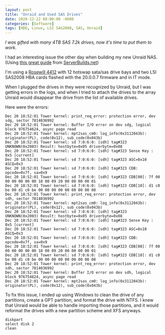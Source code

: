```yaml
---
layout: post
title: "Unraid and Used SAS Drives"
date: 2020-12-22 08:00:00 -0600
categories: [Software]
tags: [HDD, Linux, LSI SAS2008, SAS, Unraid]
---
```


*I was gifted with many 4TB SAS 7.2k drives, now it's time to put them to work.*

I had an interesting issue the other day when building my new Unraid NAS. (Using [this great guide](https://forums.serverbuilds.net/t/guide-nas-killer-4-0-fast-quiet-power-efficient-and-flexible-starting-at-125/667) from [ServerBuilds.net](https://serverbuilds.net))

I'm using a [Rosewill 4412](https://www.rosewill.com/product/rosewill-rsv-l4412-4u-rackmount-server-case-or-chassis-12-sata-sas-hot-swap-drives-5-cooling-fans-included/) with 12 hotswap sata/sas drive bays and two LSI SAS2008 HBA cards flashed with the 20.0.0.7 firmware and in IT mode.

When I plugged the drives in they were recognized by Unraid, but I was getting errors in the logs, and when I tried to attach the drives to the array Unraid would disappear the drive from the list of available drives.

Here were the errors:

```
Dec 20 18:52:01 Tower kernel: print_req_error: protection error, dev sdg, sector 7814036992
Dec 20 18:52:01 Tower kernel: Buffer I/O error on dev sdg, logical block 976754624, async page read
Dec 20 18:52:01 Tower kernel: mpt2sas_cm0: log_info(0x3112043b): originator(PL), code(0x12), sub_code(0x043b)
Dec 20 18:52:01 Tower kernel: sd 7:0:6:0: [sdh] tag#323 UNKNOWN(0x2003) Result: hostbyte=0x05 driverbyte=0x08
Dec 20 18:52:01 Tower kernel: sd 7:0:6:0: [sdh] tag#323 Sense Key : 0x5 [current]
Dec 20 18:52:01 Tower kernel: sd 7:0:6:0: [sdh] tag#323 ASC=0x10 ASCQ=0x3
Dec 20 18:52:01 Tower kernel: sd 7:0:6:0: [sdh] tag#323 CDB: opcode=0x7f, sa=0x9
Dec 20 18:52:01 Tower kernel: sd 7:0:6:0: [sdh] tag#323 CDB[00]: 7f 00 00 00 00 00 00 18 00 09 20 00 00 00 00 01
Dec 20 18:52:01 Tower kernel: sd 7:0:6:0: [sdh] tag#323 CDB[10]: d1 c0 be 00 d1 c0 be 00 00 00 00 00 00 00 00 08
Dec 20 18:52:01 Tower kernel: print_req_error: protection error, dev sdh, sector 7814036992
Dec 20 18:52:01 Tower kernel: mpt2sas_cm0: log_info(0x3112043b): originator(PL), code(0x12), sub_code(0x043b)
Dec 20 18:52:01 Tower kernel: sd 7:0:6:0: [sdh] tag#323 UNKNOWN(0x2003) Result: hostbyte=0x05 driverbyte=0x08
Dec 20 18:52:01 Tower kernel: sd 7:0:6:0: [sdh] tag#323 Sense Key : 0x5 [current]
Dec 20 18:52:01 Tower kernel: sd 7:0:6:0: [sdh] tag#323 ASC=0x10 ASCQ=0x3
Dec 20 18:52:01 Tower kernel: sd 7:0:6:0: [sdh] tag#323 CDB: opcode=0x7f, sa=0x9
Dec 20 18:52:01 Tower kernel: sd 7:0:6:0: [sdh] tag#323 CDB[00]: 7f 00 00 00 00 00 00 18 00 09 20 00 00 00 00 01
Dec 20 18:52:01 Tower kernel: sd 7:0:6:0: [sdh] tag#323 CDB[10]: d1 c0 be 00 d1 c0 be 00 00 00 00 00 00 00 00 08
Dec 20 18:52:01 Tower kernel: print_req_error: protection error, dev sdh, sector 7814036992
Dec 20 18:52:01 Tower kernel: Buffer I/O error on dev sdh, logical block 976754624, async page read
Dec 20 18:52:01 Tower kernel: mpt2sas_cm0: log_info(0x3112043b): originator(PL), code(0x12), sub_code(0x043b)
```

To fix this issue, I ended up using Windows to clean the drive of any partitions, create a GPT partition, and format the drive with NTFS. I knew that Unraid would be able to handle importing those partitions, and it would reformat the drives with a new partition scheme and XFS anyways.

```
diskpart
select disk 2
clean
```

